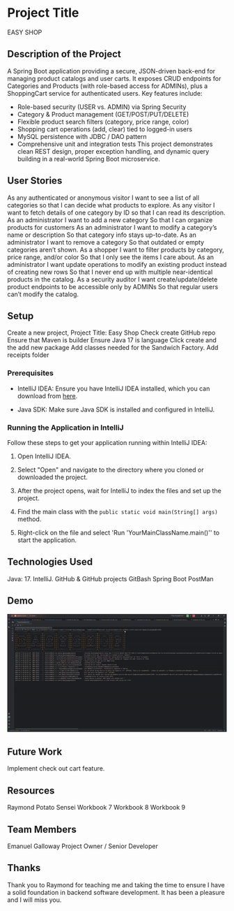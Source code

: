 # Project Title
EASY SHOP

## Description of the Project
A Spring Boot application providing a secure, JSON-driven back-end for managing product catalogs and user carts. It exposes CRUD endpoints for Categories and Products (with role-based access for ADMINs), plus a ShoppingCart service for authenticated users.  Key features include:
- Role-based security (USER vs. ADMIN) via Spring Security
- Category & Product management (GET/POST/PUT/DELETE)
- Flexible product search filters (category, price range, color)
- Shopping cart operations (add, clear) tied to logged-in users
- MySQL persistence with JDBC / DAO pattern
- Comprehensive unit and integration tests
  This project demonstrates clean REST design, proper exception handling, and dynamic query building in a real-world Spring Boot microservice.

## User Stories
As any authenticated or anonymous visitor I want to see a list of all categories so that I can decide what products to explore.
As any visitor I want to fetch details of one category by ID so that I can read its description.
As an administrator I want to add a new category So that I can organize products for customers
As an administrator I want to modify a category’s name or description So that category info stays up-to-date.
As an administrator I want to remove a category So that outdated or empty categories aren’t shown.
As a shopper I want to filter products by category, price range, and/or color So that I only see the items I care about.
As an administrator I want update operations to modify an existing product instead of creating new rows So that I never end up with multiple near-identical products in the catalog.
As a security auditor I want create/update/delete product endpoints to be accessible only by ADMINs So that regular users can’t modify the catalog.


## Setup

Create a new project, Project Title: Easy Shop
Check create GitHub repo
Ensure that Maven is builder
Ensure Java 17 is language
Click create and the add new package
Add classes needed for the Sandwich Factory.
Add receipts folder

### Prerequisites

- IntelliJ IDEA: Ensure you have IntelliJ IDEA installed, which you can download from [here](https://www.jetbrains.com/idea/download/).

- Java SDK: Make sure Java SDK is installed and configured in IntelliJ.

### Running the Application in IntelliJ

Follow these steps to get your application running within IntelliJ IDEA:

1. Open IntelliJ IDEA.

2. Select "Open" and navigate to the directory where you cloned or downloaded the project.

3. After the project opens, wait for IntelliJ to index the files and set up the project.

4. Find the main class with the `public static void main(String[] args)` method.

5. Right-click on the file and select 'Run 'YourMainClassName.main()'' to start the application.

## Technologies Used
Java: 17.
IntelliJ.
GitHub & GitHub projects
GitBash
Spring Boot
PostMan

## Demo
![capstone-starterREADME.md2025-06-2705-18-08-ezgif.com-video-to-gif-converter.gif](capstone-starterREADME.md2025-06-2705-18-08-ezgif.com-video-to-gif-converter.gif)

## Future Work

Implement check out cart feature.

## Resources
Raymond
Potato Sensei
Workbook 7
Workbook 8
Workbook 9

## Team Members

Emanuel Galloway Project Owner / Senior Developer

## Thanks

Thank you to Raymond for teaching me and taking the time to ensure I have a solid foundation in backend software development. It has been a pleasure and I will miss you.

 
